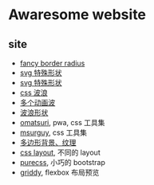 # Awaresome website

## site

- [fancy border radius](https://9elements.github.io/fancy-border-radius/full-control.html)
- [svg 特殊形状](https://www.blobmaker.app/)
- [svg 特殊形状](https://squircley.app/)
- [css 波浪](https://getwaves.io/)
- [多个动画波](https://svgwave.in/)
- [波浪形状](https://www.shapedivider.app/)
- [omatsuri](https://omatsuri.app/), pwa, css 工具集
- [msurguy](https://msurguy.github.io/), css 工具集
- [多边形背景、纹理](https://trianglify.io/)
- [css layout](https://csslayout.io/), 不同的 layout
- [purecss](https://purecss.io/), 小巧的 bootstrap
- [griddy](https://griddy.io/), flexbox 布局预览
